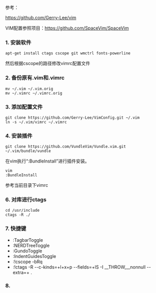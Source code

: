 
参考：

https://github.com/Gerry-Lee/vim

VIM配置参照项目：https://github.com/SpaceVim/SpaceVim

### 1. 安装软件

```
apt-get install ctags cscope git wmctrl fonts-powerline
```

然后根据cscope的路径修改vimrc配置文件

### 2. 备份原有.vim和.vimrc

```
mv ~/.vim ~/.vim.orig
mv ~/.vimrc ~/.vimrc.orig
```

### 3. 添加配置文件

```
git clone https://github.com/Gerry-Lee/VimConfig.git ~/.vim
ln -s ~/.vim/vimrc ~/.vimrc
```

### 4. 安装插件

```
git clone https://github.com/VundleVim/Vundle.vim.git ~/.vim/bundle/vundle
```

在vim执行“:BundleInstall”进行插件安装。

```
vim
:BundleInstall
```

参考当前目录下vimrc


### 6. 对库进行ctags

```
cd /usr/include
ctags -R ./
```

### 7. 快捷键

- <F5> :TagbarToggle
- <F6> :NERDTreeToggle
- <F3> :GundoToggle
- <F4> :IndentGuidesToggle
- <C-F11> :!cscope -bRq
- <C-F12> :!ctags -R --c-kinds=+l+x+p --fields=+lS -I __THROW,__nonnull --extra=+ .

### 8.